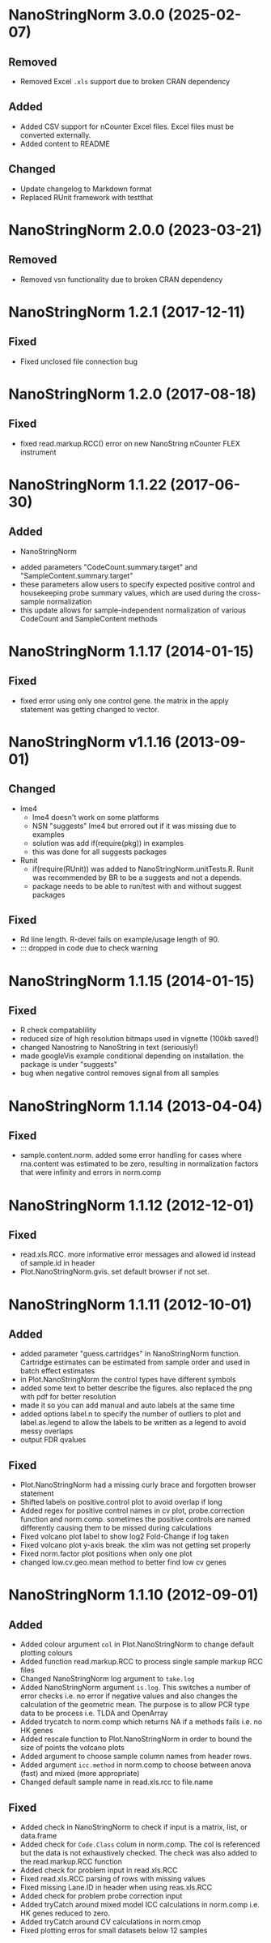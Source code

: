 # NanoStringNorm 3.0.0 (2025-02-07)

## Removed
* Removed Excel `.xls` support due to broken CRAN dependency

## Added
* Added CSV support for nCounter Excel files. Excel files must be converted externally.
* Added content to README

## Changed
* Update changelog to Markdown format
* Replaced RUnit framework with testthat


# NanoStringNorm 2.0.0 (2023-03-21)

## Removed
* Removed vsn functionality due to broken CRAN dependency


# NanoStringNorm 1.2.1 (2017-12-11)

## Fixed
* Fixed unclosed file connection bug


# NanoStringNorm 1.2.0 (2017-08-18)

## Fixed
* fixed read.markup.RCC() error on new NanoString nCounter FLEX instrument


# NanoStringNorm 1.1.22 (2017-06-30)

## Added
* NanoStringNorm
 - added parameters "CodeCount.summary.target" and "SampleContent.summary.target"
 - these parameters allow users to specify expected positive control and housekeeping probe summary values, which are used during the cross-sample normalization
 - this update allows for sample-independent normalization of various CodeCount and SampleContent methods 


# NanoStringNorm 1.1.17 (2014-01-15)

## Fixed
* fixed error using only one control gene.  the matrix in the apply statement was getting changed to vector.


# NanoStringNorm v1.1.16 (2013-09-01)

## Changed
* lme4
  * lme4 doesn't work on some platforms
  * NSN "suggests" lme4 but errored out if it was missing due to examples
  * solution was add if(require(pkg)) in examples
  * this was done for all suggests packages
* Runit
  * if(require(RUnit)) was added to NanoStringNorm.unitTests.R.  Runit was recommended by BR to be a suggests and not a depends.  
  * package needs to be able to run/test with and without suggest packages

## Fixed 
* Rd line length.  R-devel fails on example/usage length of 90.
* ::: dropped in code due to check warning


# NanoStringNorm 1.1.15 (2014-01-15)

## Fixed
* R check compatablility
* reduced size of high resolution bitmaps used in vignette (100kb saved!)
* changed Nanostring to NanoString in text (seriously!)
* made googleVis example conditional depending on installation.  the package is under "suggests"
* bug when negative control removes signal from all samples


# NanoStringNorm 1.1.14 (2013-04-04)

## Fixed
* sample.content.norm.  added some error handling for cases where rna.content was estimated to be zero, resulting in normalization factors that were infinity and errors in norm.comp


# NanoStringNorm 1.1.12 (2012-12-01)

## Fixed
* read.xls.RCC.  more informative error messages and allowed id instead of sample.id in header
* Plot.NanoStringNorm.gvis.  set default browser if not set.

# NanoStringNorm 1.1.11 (2012-10-01)

## Added
* added parameter "guess.cartridges" in NanoStringNorm function.  Cartridge estimates can be estimated from sample order and used in batch effect estimates
* in Plot.NanoStringNorm the control types have different symbols
* added some text to better describe the figures.  also replaced the png with pdf for better resolution
* made it so you can add manual and auto labels at the same time
* added options label.n to specify the number of outliers to plot and label.as.legend to allow the labels to be written as a legend to avoid messy overlaps
* output FDR qvalues

## Fixed
* Plot.NanoStringNorm had a missing curly brace and forgotten browser statement
* Shifted labels on positive.control plot to avoid overlap if long
* Added regex for positive control names in cv plot, probe.correction function and norm.comp.  sometimes the positive controls are named differently causing them to be missed during calculations
* Fixed volcano plot label to show log2 Fold-Change if log taken
* Fixed volcano plot y-axis break.  the xlim was not getting set properly
* Fixed norm.factor plot positions when only one plot
* changed low.cv.geo.mean method to better find low cv genes 


# NanoStringNorm 1.1.10 (2012-09-01)

## Added
* Added colour argument `col` in Plot.NanoStringNorm to change default plotting colours
* Added function read.markup.RCC to process single sample markup RCC files
* Changed NanoStringNorm log argument to `take.log`
* Added NanoStringNorm argument `is.log`.  This switches a number of error checks i.e. no error if negative values and also changes the calculation of the geometric mean.  The purpose is to allow PCR type data to be process i.e. TLDA and OpenArray
* Added trycatch to norm.comp which returns NA if a methods fails i.e. no HK genes
* Added rescale function to Plot.NanoStringNorm in order to bound the size of points the volcano plots
* Added argument to choose sample column names from header rows.
* Added argument `icc.method` in norm.comp to choose between anova (fast) and mixed (more appropriate)
* Changed default sample name in read.xls.rcc to file.name

## Fixed
* Added check in NanoStringNorm to check if input is a matrix, list, or data.frame
* Added check for `Code.Class` colum in norm.comp.  The col is referenced but the data is not exhaustively checked.  The check was also added to the read.markup.RCC function
* Added check for problem input in read.xls.RCC
* Fixed read.xls.RCC parsing of rows with missing values 
* Fixed missing Lane.ID in header when using reas.xls.RCC
* Added check for problem probe correction input
* Added tryCatch around mixed model ICC calculations in norm.comp i.e. HK genes reduced to zero.
* Added tryCatch around CV calculations in norm.cmop
* Fixed plotting erros for small datasets below 12 samples

